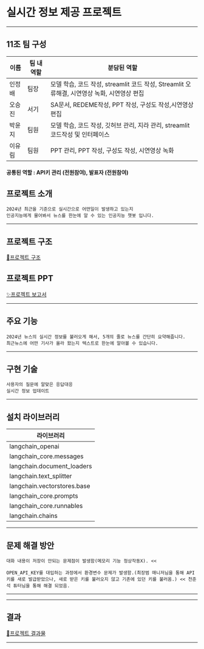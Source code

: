 # 실시간 정보 제공 프로젝트

***

## 11조 팀 구성
| 이름 | 팀 내 역할 | 분담된 역할 |
| ---------- | ---------- | ---------- |
| 인정배 | 팀장 | 모델 학습, 코드 작성, streamlit 코드 작성, Streamlit 오류해결, 시연영상 녹화, 시연영상 편집 |
| 오승진 | 서기 | SA문서, REDEME작성, PPT 작성, 구성도 작성,시연영상편집 |
| 박윤지 | 팀원 | 모델 학습, 코드 작성, 깃허브 관리, 지라 관리, streamlit 코드작성 및 인터페이스 |
| 이유림 | 팀원 | PPT 관리, PPT 작성, 구성도 작성, 시연영상 녹화 |

#### 공통된 역할 : API키 관리 (전원참여), 발표자 (전원참여)

## 프로젝트 소개
```
2024년 최근을 기준으로 실시간으로 어떤일이 발생하고 있는지
인공지능에게 물어봐서 뉴스를 한눈에 알 수 있는 인공지능 챗봇 입니다.
```
***

## 프로젝트 구조
[🔑프로젝트 구조](https://excalidraw.com/#json=ED4BwHOG0jHne1OagL10a,IyZajZv-LNnOq8VJz_AVKg)
## 프로젝트 PPT
[✨프로젝트 보고서](https://docs.google.com/presentation/d/1Es9X6uiWgfBH_jLD8_vWzjJNfTw97hQ_kcZoeq4DXLA/edit#slide=id.p1)
***

## 주요 기능
```
2024년 뉴스의 실시간 정보를 불러오게 해서, 5개의 줄로 뉴스를 간단히 요약해줍니다.
최근뉴스에 어떤 기사가 올라 왔는지 텍스트로 한눈에 알아볼 수 있습니다.
```
***

## 구현 기술
```
사용자의 질문에 알맞은 응답대응
실시간 정보 업데이트
```
***

## 설치 라이브러리 
| 라이브러리 |
| ---------- |
| langchain_openai |
| langchain_core.messages |
| langchain.document_loaders |
| langchain.text_splitter |
| langchain.vectorstores.base |
| langchain_core.prompts |
| langchain_core.runnables |
| langchain.chains |
***

## 문제 해결 방안
```
대화 내용이 저장이 안되는 문제점이 발생함(메모리 기능 정상작동X). << 

OPEN_API_KEY를 대입하는 과정에서 환경변수 문제가 발생함.(최장범 매니저님을 통해 API키를 새로 발급받았으나, 새로 받은 키를 불러오지 않고 기존에 있던 키를 불러옴.) << 천준석 튜터님을 통해 해결 되었음.

```
***



***
## 결과
[🎈프로젝트 결과물]()
***

## 




